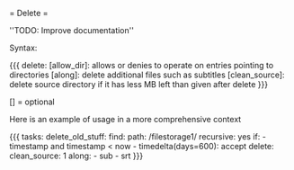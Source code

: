 = Delete =

''TODO: Improve documentation''

Syntax:

{{{
delete:
  [allow_dir]: allows or denies to operate on entries pointing to directories
  [along]: delete additional files such as subtitles
  [clean_source]: delete source directory if it has less MB left than given after delete
}}}

[] = optional

Here is an example of usage in a more comprehensive context

{{{
tasks:
  delete_old_stuff:
    find:
      path: /filestorage1/
      recursive: yes
    if:
      - timestamp and timestamp < now - timedelta(days=600): accept
    delete:
      clean_source: 1
      along:
        - sub
        - srt
}}}
